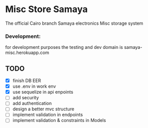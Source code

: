 # Misc Store Samaya 
The official Cairo branch Samaya electronics Misc storage system

### Development:
for development purposes the testing and dev domain is samaya-misc.herokuapp.com


## TODO
 - [X] finish DB EER
 - [X] use .env in work env
 - [X] use sequelize in api enpoints
 - [ ] add security
 - [ ] add authentication
 - [ ] design a better mvc structure
 - [ ] implement validation in endpoints
 - [ ] implement validation & constraints in Models
